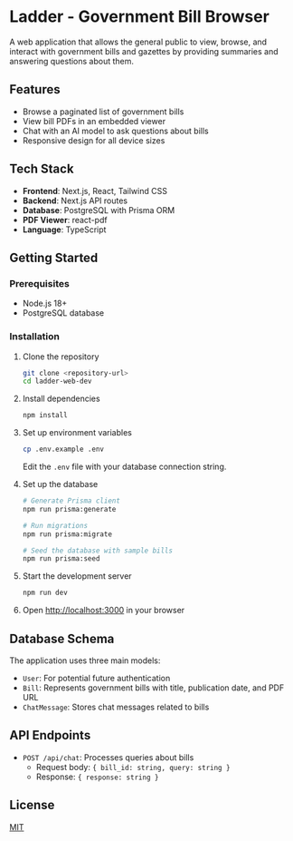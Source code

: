 # Ladder - Government Bill Browser

A web application that allows the general public to view, browse, and interact with government bills and gazettes by providing summaries and answering questions about them.

## Features

- Browse a paginated list of government bills
- View bill PDFs in an embedded viewer
- Chat with an AI model to ask questions about bills
- Responsive design for all device sizes

## Tech Stack

- **Frontend**: Next.js, React, Tailwind CSS
- **Backend**: Next.js API routes
- **Database**: PostgreSQL with Prisma ORM
- **PDF Viewer**: react-pdf
- **Language**: TypeScript

## Getting Started

### Prerequisites

- Node.js 18+ 
- PostgreSQL database

### Installation

1. Clone the repository
   ```bash
   git clone <repository-url>
   cd ladder-web-dev
   ```

2. Install dependencies
   ```bash
   npm install
   ```

3. Set up environment variables
   ```bash
   cp .env.example .env
   ```
   
   Edit the `.env` file with your database connection string.

4. Set up the database
   ```bash
   # Generate Prisma client
   npm run prisma:generate
   
   # Run migrations
   npm run prisma:migrate
   
   # Seed the database with sample bills
   npm run prisma:seed
   ```

5. Start the development server
   ```bash
   npm run dev
   ```

6. Open [http://localhost:3000](http://localhost:3000) in your browser

## Database Schema

The application uses three main models:

- `User`: For potential future authentication
- `Bill`: Represents government bills with title, publication date, and PDF URL
- `ChatMessage`: Stores chat messages related to bills

## API Endpoints

- `POST /api/chat`: Processes queries about bills
  - Request body: `{ bill_id: string, query: string }`
  - Response: `{ response: string }`

## License

[MIT](LICENSE)
